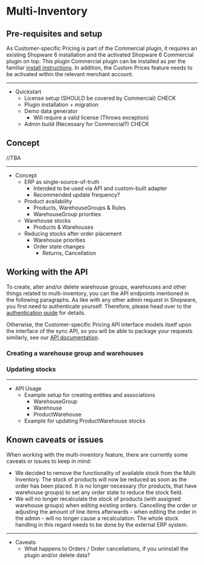 # Multi-Inventory

## Pre-requisites and setup

As Customer-specific Pricing is part of the Commercial plugin, it requires an existing Shopware 6 installation and the activated Shopware 6 Commercial plugin on top. This plugin Commercial plugin can be installed as per the familiar [install instructions](../../../../guides/plugins/plugins/plugin-base-guide#install-your-plugin). In addition, the Custom Prices feature needs to be activated within the relevant merchant account.

____

- Quickstart
    - License setup (SHOULD be covered by Commercial) CHECK
    - Plugin installation + migration
    - Demo data generator
        - Will require a valid license (Throws exception)
    - Admin build (Necessary for Commercial?) CHECK

## Concept

//TBA

____

- Concept
    - ERP as single-source-of-truth
        - Intended to be used via API and custom-built adapter
        - Recommended update frequency?
    - Product availability
        - Products, WarehouseGroups & Rules
        - WarehouseGroup priorities
    - Warehouse stocks
        - Products & Warehouses
    - Reducing stocks after order placement
        - Warehouse priorities
        - Order state changes
            - Returns, Cancellation

## Working with the API

To create, alter and/or delete warehouse groups, warehouses and other things related to multi-inventory, you can the API endpoints mentioned in the following paragraphs. As like with any other admin request in Shopware, you first need to authenticate yourself. Therefore, please head over to the
[authentication guide](https://shopware.stoplight.io/docs/admin-api/ZG9jOjEwODA3NjQx-authentication) for details.

Otherwise, the Customer-specific Pricing API interface models itself upon the interface of the sync API, so you will
be able to package your requests similarly, see our [API documentation](https://shopware.stoplight.io/docs/admin-api).

### Creating a warehouse group and warehouses

### Updating stocks

____

- API Usage
    - Example setup for creating entities and associations
        - WarehouseGroup
        - Warehouse
        - ProductWarehouse
    - Example for updating ProductWarehouse stocks

## Known caveats or issues

When working with the multi-inventory feature, there are currently some caveats or issues to keep in mind:

* We decided to remove the functionality of available stock from the Multi Inventory. The stock of products will now be reduced as soon as the order has been placed. It is no longer necessary (for products, that have warehouse groups) to set any order state to reduce the stock field.
* We will no longer recalculate the stock of products (with assigned warehouse groups) when editing existing orders. Cancelling the order or adjusting the amount of line items afterwards - when editing the order in the admin - will no longer cause a recalculation. The whole stock handling in this regard needs to be done by the external ERP system.

_____ 

- Caveats
    - What happens to Orders / Order cancellations, if you uninstall the plugin and/or delete data?